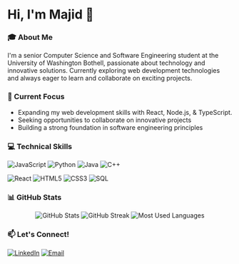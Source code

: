 # Hi, I'm Majid 👋

### 🎓 About Me
I'm a senior Computer Science and Software Engineering student at the University of Washington Bothell, passionate about technology and innovative solutions. Currently exploring web development technologies and always eager to learn and collaborate on exciting projects.

### 🌱 Current Focus
- Expanding my web development skills with React, Node.js, & TypeScript.
- Seeking opportunities to collaborate on innovative projects
- Building a strong foundation in software engineering principles

### 💻 Technical Skills
![JavaScript](https://img.shields.io/badge/-JavaScript-F7DF1E?logo=javascript&logoColor=black&style=flat)
![Python](https://img.shields.io/badge/-Python-3776AB?logo=python&logoColor=white&style=flat)
![Java](https://img.shields.io/badge/-Java-007396?logo=java&logoColor=white&style=flat)
![C++](https://img.shields.io/badge/-C++-00599C?logo=c%2B%2B&logoColor=white&style=flat)

![React](https://img.shields.io/badge/-React-61DAFB?logo=react&logoColor=black&style=flat)
![HTML5](https://img.shields.io/badge/-HTML5-E34F26?logo=html5&logoColor=white&style=flat)
![CSS3](https://img.shields.io/badge/-CSS3-1572B6?logo=css3&logoColor=white&style=flat)
![SQL](https://img.shields.io/badge/-SQL-4479A1?logo=postgresql&logoColor=white&style=flat)

### 📊 GitHub Stats
<div align="center">
  <img src="https://github-readme-stats.vercel.app/api?username=majid-iqbal1&show_icons=true&theme=radical" alt="GitHub Stats" />
  <img src="https://github-readme-streak-stats.herokuapp.com/?user=majid-iqbal1&theme=radical" alt="GitHub Streak" />
  <img src="https://github-readme-stats.vercel.app/api/top-langs/?username=majid-iqbal1&show_icons=true&locale=en&layout=compact&theme=radical" alt="Most Used Languages" />
</div>

### 📫 Let's Connect!
[![LinkedIn](https://img.shields.io/badge/LinkedIn-0077B5?style=for-the-badge&logo=linkedin&logoColor=white)](https://www.linkedin.com/in/majid-iqbal10/)
[![Email](https://img.shields.io/badge/Email-D14836?style=for-the-badge&logo=gmail&logoColor=white)](mailto:majidi2@uw.edu)
